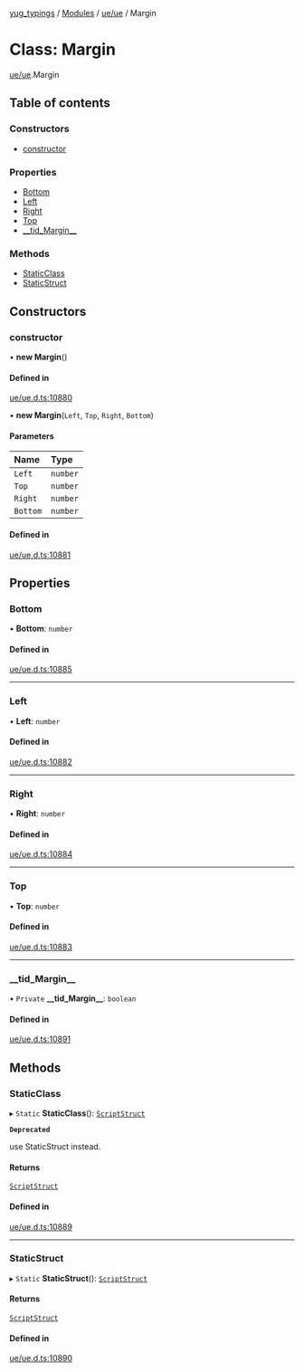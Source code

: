[yug_typings](../README.md) / [Modules](../modules.md) / [ue/ue](../modules/ue_ue.md) / Margin

# Class: Margin

[ue/ue](../modules/ue_ue.md).Margin

## Table of contents

### Constructors

- [constructor](ue_ue.Margin.md#constructor)

### Properties

- [Bottom](ue_ue.Margin.md#bottom)
- [Left](ue_ue.Margin.md#left)
- [Right](ue_ue.Margin.md#right)
- [Top](ue_ue.Margin.md#top)
- [\_\_tid\_Margin\_\_](ue_ue.Margin.md#__tid_margin__)

### Methods

- [StaticClass](ue_ue.Margin.md#staticclass)
- [StaticStruct](ue_ue.Margin.md#staticstruct)

## Constructors

### constructor

• **new Margin**()

#### Defined in

[ue/ue.d.ts:10880](https://github.com/YugMetaverse/yug_typings/blob/b7d9b19/ue/ue.d.ts#L10880)

• **new Margin**(`Left`, `Top`, `Right`, `Bottom`)

#### Parameters

| Name | Type |
| :------ | :------ |
| `Left` | `number` |
| `Top` | `number` |
| `Right` | `number` |
| `Bottom` | `number` |

#### Defined in

[ue/ue.d.ts:10881](https://github.com/YugMetaverse/yug_typings/blob/b7d9b19/ue/ue.d.ts#L10881)

## Properties

### Bottom

• **Bottom**: `number`

#### Defined in

[ue/ue.d.ts:10885](https://github.com/YugMetaverse/yug_typings/blob/b7d9b19/ue/ue.d.ts#L10885)

___

### Left

• **Left**: `number`

#### Defined in

[ue/ue.d.ts:10882](https://github.com/YugMetaverse/yug_typings/blob/b7d9b19/ue/ue.d.ts#L10882)

___

### Right

• **Right**: `number`

#### Defined in

[ue/ue.d.ts:10884](https://github.com/YugMetaverse/yug_typings/blob/b7d9b19/ue/ue.d.ts#L10884)

___

### Top

• **Top**: `number`

#### Defined in

[ue/ue.d.ts:10883](https://github.com/YugMetaverse/yug_typings/blob/b7d9b19/ue/ue.d.ts#L10883)

___

### \_\_tid\_Margin\_\_

• `Private` **\_\_tid\_Margin\_\_**: `boolean`

#### Defined in

[ue/ue.d.ts:10891](https://github.com/YugMetaverse/yug_typings/blob/b7d9b19/ue/ue.d.ts#L10891)

## Methods

### StaticClass

▸ `Static` **StaticClass**(): [`ScriptStruct`](ue_ue.ScriptStruct.md)

**`Deprecated`**

use StaticStruct instead.

#### Returns

[`ScriptStruct`](ue_ue.ScriptStruct.md)

#### Defined in

[ue/ue.d.ts:10889](https://github.com/YugMetaverse/yug_typings/blob/b7d9b19/ue/ue.d.ts#L10889)

___

### StaticStruct

▸ `Static` **StaticStruct**(): [`ScriptStruct`](ue_ue.ScriptStruct.md)

#### Returns

[`ScriptStruct`](ue_ue.ScriptStruct.md)

#### Defined in

[ue/ue.d.ts:10890](https://github.com/YugMetaverse/yug_typings/blob/b7d9b19/ue/ue.d.ts#L10890)
